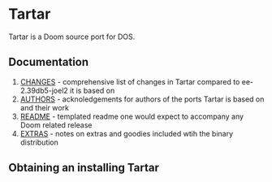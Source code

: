 # Tartar

Tartar is a Doom source port for DOS. 

## Documentation

1. [CHANGES](doc/changes.md) - comprehensive list of changes in Tartar 
                               compared to ee-2.39db5-joel2 it is based on
2. [AUTHORS](doc/authors.md) - acknoledgements for authors of the ports Tartar 
                               is based on and their work
3. [README](doc/readme.txt)  - templated readme one would expect to accompany 
                               any Doom related release
4. [EXTRAS](doc/extras.txt)  - notes on extras and goodies included wtih the
                               binary distribution 

## Obtaining an installing Tartar

